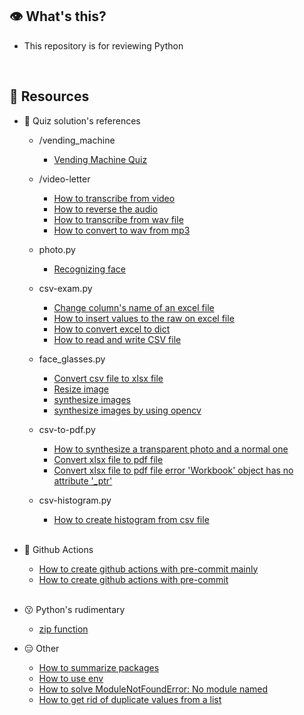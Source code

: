 ## 👁️ What's this?
- This repository is for reviewing Python

<br>

## 🐔 Resources
- 🥝 Quiz solution's references
    - /vending_machine
        - [Vending Machine Quiz](http://devtesting.jp/tddbc/?TDDBC大阪2.0%2F課題)

    - /video-letter
        - [How to transcribe from video](https://note.com/haruaki12/n/n8c14516e79e7)
        - [How to reverse the audio](https://algorithm.joho.info/programming/python/pydub-reverse-repeat/)
        - [How to transcribe from wav file](https://self-development.info/pythonで音声からテキストへ変換【speechrecognition】/)
        - [How to convert to wav from mp3](https://self-development.info/【簡単】pythonで動画から音声（mp3・wav）を抽出する方/)

    - photo.py
        - [Recognizing face](https://www.tech-teacher.jp/blog/image-processing-python/)


    - csv-exam.py
        - [Change column's name of an excel file](https://utataneblog760.com/004columnchange/)
        - [How to insert values to the raw on excel file](https://tonari-it.com/python-openpyxl-beginner-edit-excel/)
        - [How to convert excel to dict](https://gammasoft.jp/blog/read-rows-of-excel-sheet-using-python/)
        - [How to read and write CSV file](https://note.nkmk.me/python-csv-reader-writer/)

    - face_glasses.py
        - [Convert csv file to xlsx file](https://genchan.net/it/programming/python/8144/)
        - [Resize image](https://aiacademy.jp/media/?p=1804)
        - [synthesize images](https://note.nkmk.me/python-pillow-paste/)
        - [synthesize images by using opencv](https://qiita.com/smatsumt/items/923aefb052f217f2f3c5)

    - csv-to-pdf.py
        - [How to synthesize a transparent photo and a normal one](https://101010.fun/iot/python-pil-overlay-image.html)
        - [Convert xlsx file to pdf file](https://qiita.com/iceblue/items/442c502671fd6ff945c3)
        - [Convert xlsx file to pdf file error 'Workbook' object has no attribute '_ptr'](https://www.e-iceblue.com/forum/spire-xls-14-2-2-excel-to-pdf-t12887.html)

    - csv-histogram.py
        - [How to create histogram from csv file](https://df-learning.com/historgram-with-python/)

    <br>

- 🍕 Github Actions
    - [How to create github actions with pre-commit mainly](https://zenn.dev/ikura1/articles/ea4031e5bacdb3023658)
    - [How to create github actions with pre-commit](https://zenn.dev/erueru_tech/articles/d45ab27ec83927)

    <br>

- 😗 Python's rudimentary
    - [zip function](https://gammasoft.jp/support/python-helpful-techniques/#zip)

- 😑 Other
    - [How to summarize packages](https://qiita.com/neko-kamaboko/items/2d59022bbc7e314f1f11)
    - [How to use env](https://www.insource.co.jp/python-gakuin/mail-backnumber/vol30.html)
    - [How to solve ModuleNotFoundError: No module named](https://qiita.com/ymto/items/e00e95543aab2d4d45ee)
    - [How to get rid of duplicate values from a list](https://note.nkmk.me/python-list-unique-duplicate/)